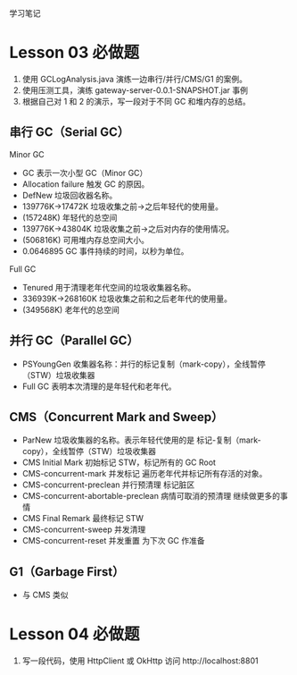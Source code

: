 学习笔记
# Lesson 03 必做题
1. 使用 GCLogAnalysis.java 演练一边串行/并行/CMS/G1 的案例。
2. 使用压测工具，演练 gateway-server-0.0.1-SNAPSHOT.jar 事例
3. 根据自己对 1 和 2 的演示，写一段对于不同 GC 和堆内存的总结。

## 串行 GC（Serial GC）
Minor GC
* GC 表示一次小型 GC（Minor GC）
* Allocation failure 触发 GC 的原因。
* DefNew 垃圾回收器名称。
* 139776K->17472K 垃圾收集之前->之后年轻代的使用量。
* (157248K) 年轻代的总空间
* 139776K->43804K 垃圾收集之前->之后对内存的使用情况。
* (506816K) 可用堆内存总空间大小。
* 0.0646895 GC 事件持续的时间，以秒为单位。

Full GC
* Tenured 用于清理老年代空间的垃圾收集器名称。
* 336939K->268160K 垃圾收集之前和之后老年代的使用量。
* (349568K) 老年代的总空间

## 并行 GC（Parallel GC）
* PSYoungGen 收集器名称：并行的标记复制（mark-copy），全线暂停（STW）垃圾收集器
* Full GC 表明本次清理的是年轻代和老年代。

## CMS（Concurrent Mark and Sweep）
* ParNew 垃圾收集器的名称。表示年轻代使用的是 标记-复制（mark-copy），全线暂停（STW）垃圾收集器
* CMS Initial Mark 初始标记 STW，标记所有的 GC Root
* CMS-concurrent-mark 并发标记 遍历老年代并标记所有存活的对象。
* CMS-concurrent-preclean 并行预清理 标记脏区
* CMS-concurrent-abortable-preclean 病情可取消的预清理 继续做更多的事情
* CMS Final Remark 最终标记 STW
* CMS-concurrent-sweep 并发清理
* CMS-concurrent-reset 并发重置 为下次 GC 作准备

## G1（Garbage First）
* 与 CMS 类似

# Lesson 04 必做题
1. 写一段代码，使用 HttpClient 或 OkHttp 访问 http://localhost:8801
